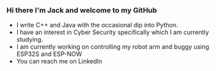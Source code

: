 ### Hi there I'm Jack and welcome to my GitHub 
- I write C++ and Java with the occasional dip into Python.
- I have an interest in Cyber Security specifically which I am currently studying.
- I am currently working on controlling my robot arm and buggy using ESP32S and ESP-NOW 
- You can reach me on LinkedIn

<!--
**UNIJackS/UNIJackS** is a ✨ _special_ ✨ repository because its `README.md` (this file) appears on your GitHub profile.

Here are some ideas to get you started:

- 🔭 I’m currently working on ...
- 🌱 I’m currently learning ...
- 👯 I’m looking to collaborate on ...
- 🤔 I’m looking for help with ...
- 💬 Ask me about ...
- 📫 How to reach me: ...
- 😄 Pronouns: ...
- ⚡ Fun fact: ...
-->
